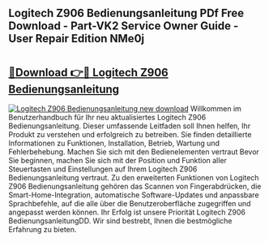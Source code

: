 ## Logitech Z906 Bedienungsanleitung PDf Free Download - Part-VK2 Service Owner Guide - User Repair Edition NMe0j

# <h2><a href="http://df2pdy.blite.top/?on=Logitech+Z906+Bedienungsanleitung">🔗Download 👉🔴 Logitech Z906 Bedienungsanleitung</a></h2>

[![Logitech Z906 Bedienungsanleitung new download](https://i.imgur.com/lujVjoI.png)](http://df2pdy.blite.top/?on=Logitech+Z906+Bedienungsanleitung)
Willkommen im Benutzerhandbuch für Ihr neu aktualisiertes Logitech Z906 Bedienungsanleitung. Dieser umfassende Leitfaden soll Ihnen helfen, Ihr Produkt zu verstehen und erfolgreich zu betreiben. Sie finden detaillierte Informationen zu Funktionen, Installation, Betrieb, Wartung und Fehlerbehebung. Machen Sie sich mit den Bedienelementen vertraut Bevor Sie beginnen, machen Sie sich mit der Position und Funktion aller Steuertasten und Einstellungen auf Ihrem Logitech Z906 Bedienungsanleitung vertraut. Zu den erweiterten Funktionen von Logitech Z906 Bedienungsanleitung gehören das Scannen von Fingerabdrücken, die Smart-Home-Integration, automatische Software-Updates und anpassbare Sprachbefehle, auf die alle über die Benutzeroberfläche zugegriffen und angepasst werden können. Ihr Erfolg ist unsere Priorität Logitech Z906 BedienungsanleitungDD. Wir sind bestrebt, Ihnen die bestmögliche Erfahrung zu bieten.
